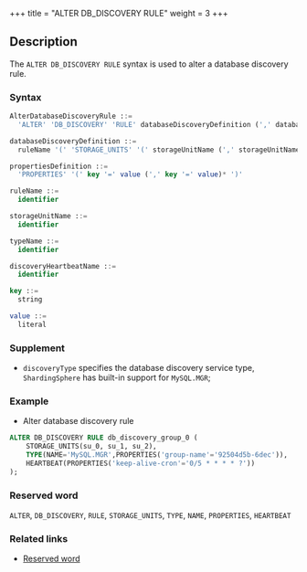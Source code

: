+++
title = "ALTER DB_DISCOVERY RULE"
weight = 3
+++

## Description

The `ALTER DB_DISCOVERY RULE` syntax is used to alter a database discovery rule.

### Syntax

```sql
AlterDatabaseDiscoveryRule ::=
  'ALTER' 'DB_DISCOVERY' 'RULE' databaseDiscoveryDefinition (',' databaseDiscoveryDefinition)*

databaseDiscoveryDefinition ::=
  ruleName '(' 'STORAGE_UNITS' '(' storageUnitName (',' storageUnitName)* ')' ',' 'TYPE' '(' 'NAME' '=' typeName (',' propertiesDefinition)? ')' ',' 'HEARTBEAT' '(' propertiesDefinition ')' ')' 

propertiesDefinition ::=
  'PROPERTIES' '(' key '=' value (',' key '=' value)* ')'

ruleName ::=
  identifier

storageUnitName ::=
  identifier

typeName ::=
  identifier

discoveryHeartbeatName ::=
  identifier

key ::=
  string

value ::=
  literal
```

### Supplement

- `discoveryType` specifies the database discovery service type, `ShardingSphere` has built-in support for `MySQL.MGR`;

### Example

- Alter database discovery rule

```sql
ALTER DB_DISCOVERY RULE db_discovery_group_0 (
    STORAGE_UNITS(su_0, su_1, su_2),
    TYPE(NAME='MySQL.MGR',PROPERTIES('group-name'='92504d5b-6dec')),
    HEARTBEAT(PROPERTIES('keep-alive-cron'='0/5 * * * * ?'))
);
```

### Reserved word

`ALTER`, `DB_DISCOVERY`, `RULE`, `STORAGE_UNITS`, `TYPE`, `NAME`, `PROPERTIES`, `HEARTBEAT`

### Related links

- [Reserved word](/en/reference/distsql/syntax/reserved-word/)
